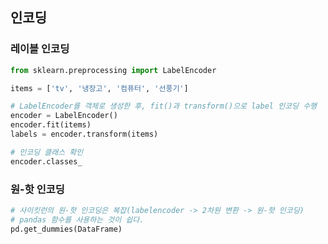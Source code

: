 ## 인코딩
### 레이블 인코딩
~~~python
from sklearn.preprocessing import LabelEncoder

items = ['tv', '냉장고', '컴퓨터', '선풍기']

# LabelEncoder를 객체로 생성한 후, fit()과 transform()으로 label 인코딩 수행
encoder = LabelEncoder()
encoder.fit(items)
labels = encoder.transform(items)
~~~

~~~python
# 인코딩 클래스 확인
encoder.classes_
~~~


### 원-핫 인코딩
~~~python
# 사이킷런의 원-핫 인코딩은 복잡(labelencoder -> 2차원 변환 -> 원-핫 인코딩)
# pandas 함수를 사용하는 것이 쉽다.
pd.get_dummies(DataFrame) 
~~~
